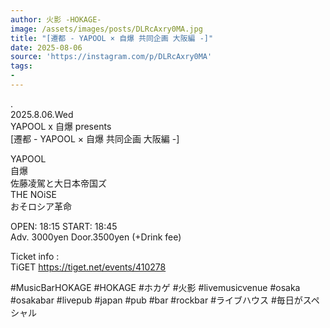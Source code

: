 ```yaml
---
author: 火影 -HOKAGE-
image: /assets/images/posts/DLRcAxry0MA.jpg
title: "[遷都 - YAPOOL × 自爆 共同企画 大阪編 -]"
date: 2025-08-06
source: 'https://instagram.com/p/DLRcAxry0MA'
tags:
- 
---
```

.<br>
2025.8.06.Wed<br>
YAPOOL x 自爆 presents<br>
[遷都 - YAPOOL × 自爆 共同企画 大阪編 -]

YAPOOL<br>
自爆<br>
佐藤凌駕と大日本帝国ズ<br>
THE NOiSE<br>
おそロシア革命

OPEN: 18:15 START: 18:45<br>
Adv. 3000yen Door.3500yen (+Drink fee)

Ticket info :<br>
TiGET https://tiget.net/events/410278

#MusicBarHOKAGE #HOKAGE #ホカゲ #火影 #livemusicvenue #osaka #osakabar #livepub #japan #pub #bar #rockbar #ライブハウス #毎日がスペシャル